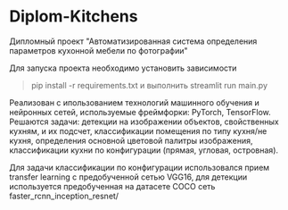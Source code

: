 # Diplom-Kitchens
Дипломный проект "Автоматизированная система определения параметров кухонной мебели по фотографии"

Для запуска проекта необходимо установить зависимости
> pip install -r requirements.txt
и выполнить
> streamlit run main.py

Реализован с ипользованием технологий машинного обучения и нейронных сетей, используемые фреймфорки: PyTorch, TensorFlow.
Решаются задачи:
детекции на изображении объектов, свойственных кухням, и их подсчет,
классификации помещения по типу кухня/не кухня,
определения основной цветовой палитры изображения,
классификации кухни по конфигурации (прямая, угловая, островная).

Для задачи классификации по конфигурации использовался прием transfer learning с предобученной сетью VGG16, для детекции используется предобученная
на датасете COCO сеть faster_rcnn_inception_resnet/
